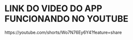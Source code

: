 # LINK DO VIDEO DO APP FUNCIONANDO NO YOUTUBE
<link>https://youtube.com/shorts/Wo7N76Ey6Y4?feature=share</link>
